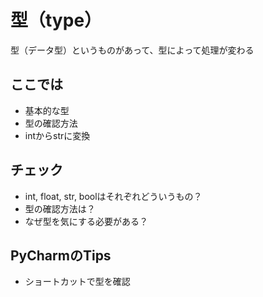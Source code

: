 # 型（type）
型（データ型）というものがあって、型によって処理が変わる

## ここでは
- 基本的な型
- 型の確認方法
- intからstrに変換

## チェック
- int, float, str, boolはそれぞれどういうもの？
- 型の確認方法は？
- なぜ型を気にする必要がある？

## PyCharmのTips
- ショートカットで型を確認
